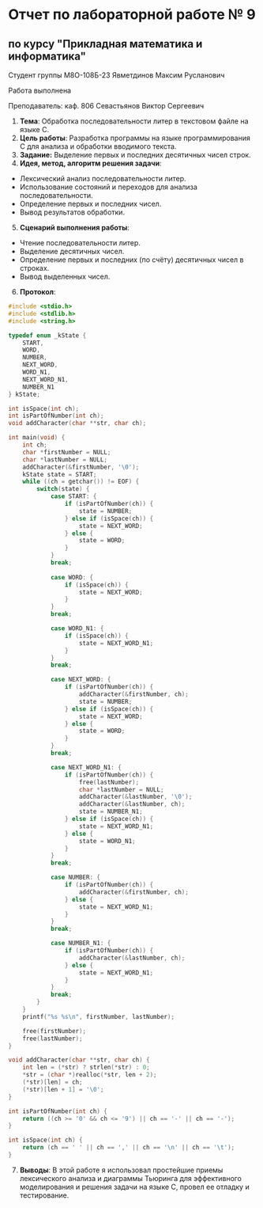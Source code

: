 # Отчет по лабораторной работе № 9
## по курсу "Прикладная математика и информатика"

Студент группы М8О-108Б-23 Явметдинов Максим Русланович

Работа выполнена 

Преподаватель: каф. 806 Севастьянов Виктор Сергеевич

1. **Тема**: Обработка последовательности литер в текстовом файле на языке C.
2. **Цель работы**: Разработка программы на языке программирования C для анализа и обработки вводимого текста.
3. **Задание:** Выделение первых и последних десятичных чисел строк.
4. **Идея, метод, алгоритм решения задачи**:
- Лексический анализ последовательности литер.
- Использование состояний и переходов для анализа последовательности.
- Определение первых и последних чисел.
- Вывод результатов обработки.
5. **Сценарий выполнения работы**:
- Чтение последовательности литер.
- Выделение десятичных чисел.
- Определение первых и последних (по счёту) десятичных чисел в строках.
- Вывод выделенных чисел.
6. **Протокол**:
```c
#include <stdio.h>
#include <stdlib.h>
#include <string.h>

typedef enum _kState {
	START,
	WORD,
    NUMBER,
    NEXT_WORD,
    WORD_N1,
    NEXT_WORD_N1,
    NUMBER_N1
} kState;

int isSpace(int ch);
int isPartOfNumber(int ch);
void addCharacter(char **str, char ch);

int main(void) {
    int ch;
    char *firstNumber = NULL;
    char *lastNumber = NULL;
    addCharacter(&firstNumber, '\0');
	kState state = START;
    while ((ch = getchar()) != EOF) {
        switch(state) {
            case START: {
                if (isPartOfNumber(ch)) {
                    state = NUMBER;
                } else if (isSpace(ch)) {
                    state = NEXT_WORD;
                } else {
                    state = WORD;
                }
            }
            break;
            
            case WORD: {
                if (isSpace(ch)) {
                    state = NEXT_WORD;
                }
            }
            break;

            case WORD_N1: {
                if (isSpace(ch)) {
                    state = NEXT_WORD_N1;
                }
            }
            break;

            case NEXT_WORD: {
                if (isPartOfNumber(ch)) {
                    addCharacter(&firstNumber, ch);
                    state = NUMBER;
                } else if (isSpace(ch)) {
                    state = NEXT_WORD;
                } else {
                    state = WORD;
                }
            }
            break;

            case NEXT_WORD_N1: {
                if (isPartOfNumber(ch)) {
                    free(lastNumber);
                    char *lastNumber = NULL;
                    addCharacter(&lastNumber, '\0');
                    addCharacter(&lastNumber, ch);
                    state = NUMBER_N1;
                } else if (isSpace(ch)) {
                    state = NEXT_WORD_N1;
                } else {
                    state = WORD_N1;
                }
            }
            break;

            case NUMBER: {
                if (isPartOfNumber(ch)) {
                    addCharacter(&firstNumber, ch);
                } else {
                    state = NEXT_WORD_N1;
                }
            }
            break;

            case NUMBER_N1: {
                if (isPartOfNumber(ch)) {
                    addCharacter(&lastNumber, ch);
                } else {
                    state = NEXT_WORD_N1;
                }
            }
            break;
        }
    }
    printf("%s %s\n", firstNumber, lastNumber);

    free(firstNumber);
    free(lastNumber);
}

void addCharacter(char **str, char ch) {
    int len = (*str) ? strlen(*str) : 0;
    *str = (char *)realloc(*str, len + 2);
    (*str)[len] = ch;
    (*str)[len + 1] = '\0';
}

int isPartOfNumber(int ch) {
    return ((ch >= '0' && ch <= '9') || ch == '-' || ch == '-');
}

int isSpace(int ch) {
	return (ch == ' ' || ch == ',' || ch == '\n' || ch == '\t');
}

```
7. **Выводы**: В этой работе я использовал простейшие приемы лексического анализа и диаграммы Тьюринга для эффективного моделирования и решения задачи на языке С, провел ее отладку и тестирование.